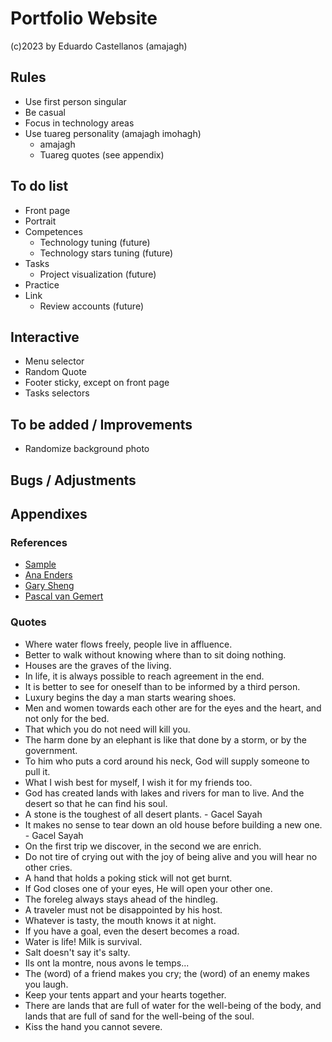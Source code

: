 # Portfolio Website
(c)2023 by Eduardo Castellanos (amajagh)
## Rules
- Use first person singular
- Be casual
- Focus in technology areas
- Use tuareg personality (amajagh imohagh)
  - amajagh
  - Tuareg quotes (see appendix)
## To do list
- Front page
- Portrait
- Competences
  - Technology tuning (future)
  - Technology stars tuning (future)
- Tasks
  - Project visualization (future)
- Practice
- Link
  - Review accounts (future)
## Interactive
- Menu selector
- Random Quote
- Footer sticky, except on front page
- Tasks selectors
## To be added / Improvements
- Randomize background photo
## Bugs / Adjustments
## Appendixes
### References
+ [Sample](https://priceless-kepler-06d70c.netlify.app)
+ [Ana Enders](http://anaenders.com)
+ [Gary Sheng](https://www.garysheng.com)
+ [Pascal van Gemert](http://www.pascalvangemert.nl/#/profile)
### Quotes
- Where water flows freely, people live in affluence.
- Better to walk without knowing where than to sit doing nothing.
- Houses are the graves of the living.
- In life, it is always possible to reach agreement in the end.
- It is better to see for oneself than to be informed by a third person.
- Luxury begins the day a man starts wearing shoes.
- Men and women towards each other are for the eyes and the heart, and not only for the bed.
- That which you do not need will kill you.
- The harm done by an elephant is like that done by a storm, or by the government.
- To him who puts a cord around his neck, God will supply someone to pull it.
- What I wish best for myself, I wish it for my friends too.
- God has created lands with lakes and rivers for man to live. And the desert so that he can find his soul.
- A stone is the toughest of all desert plants. - Gacel Sayah
- It makes no sense to tear down an old house before building a new one. - Gacel Sayah
- On the first trip we discover, in the second we are enrich.
- Do not tire of crying out with the joy of being alive and you will hear no other cries.
- A hand that holds a poking stick will not get burnt.
- If God closes one of your eyes, He will open your other one.
- The foreleg always stays ahead of the hindleg.
- A traveler must not be disappointed by his host.
- Whatever is tasty, the mouth knows it at night.
- If you have a goal, even the desert becomes a road.
- Water is life! Milk is survival.
- Salt doesn't say it's salty.
- Ils ont la montre, nous avons le temps...
- The (word) of a friend makes you cry; the (word) of an enemy makes you laugh.
- Keep your tents appart and your hearts together.
- There are lands that are full of water for the well-being of the body, and lands that are full of sand for the well-being of the soul.
- Kiss the hand you cannot severe.
